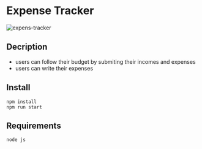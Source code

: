 
# Expense Tracker
![expens-tracker](https://user-images.githubusercontent.com/100119877/187080675-0b6b654a-adde-4f72-af51-216ceead39c3.gif)

## Decription
- users can follow their budget by submiting their incomes and expenses
- users can write their expenses

## Install
```javascrıpt
npm install
npm run start
```

## Requirements
```javascrıpt
node js
```

